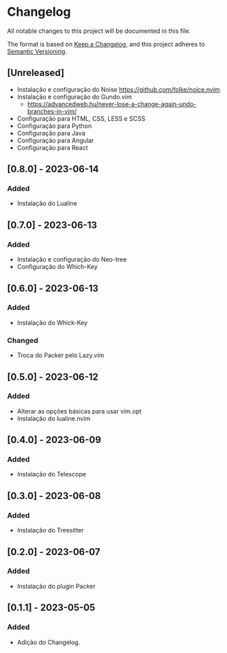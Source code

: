 # Changelog

All notable changes to this project will be documented in this file.

The format is based on [Keep a Changelog](https://keepachangelog.com/en/1.0.0/),
and this project adheres to [Semantic Versioning](https://semver.org/spec/v2.0.0.html).

## [Unreleased]
- Instalação e configuração do Noise https://github.com/folke/noice.nvim
- Instalação e configuração do Gundo.vim
  - https://advancedweb.hu/never-lose-a-change-again-undo-branches-in-vim/
- Configuração para HTML, CSS, LESS e SCSS
- Configuração para Python
- Configuração para Java
- Configuração para Angular
- Configuração para React

## [0.8.0] - 2023-06-14
### Added
- Instalação do Lualine

## [0.7.0] - 2023-06-13
### Added 
- Instalação e configuração do Neo-tree
- Configuração do Which-Key

## [0.6.0] - 2023-06-13

### Added
- Instalação do Whick-Key

### Changed
- Troca do Packer pelo Lazy.vim

## [0.5.0] - 2023-06-12
### Added
- Alterar as opções básicas para usar vim.opt
- Instalação do lualine.nvim

## [0.4.0] - 2023-06-09
### Added
- Instalação do Telescope

## [0.3.0] - 2023-06-08
### Added
- Instalação do Treesitter

## [0.2.0]  - 2023-06-07
### Added
- Instalação do plugin Packer

## [0.1.1] - 2023-05-05
### Added

- Adição do Changelog.
